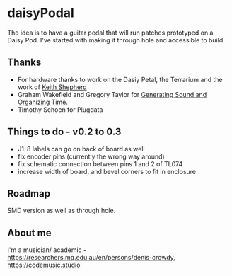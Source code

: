 # daisyPodal

The idea is to have a guitar pedal that will run patches prototyped on a Daisy Pod. I've started with making it through hole and accessible to build.


## Thanks

- For hardware thanks to work on the Dasiy Petal, the Terrarium and the work of  [Keith Shepherd](https://github.com/bkshepherd) 
- Graham Wakefield and Gregory Taylor for [Generating Sound and Organizing Time](https://cycling74.com/books/go). 
- Timothy Schoen for Plugdata

## Things to do - v0.2 to 0.3

- J1-8 labels can go on back of board as well
- fix encoder pins (currently the wrong way around)
- fix schematic connection between pins 1 and 2 of TL074
- increase width of board, and bevel corners to fit in enclosure

## Roadmap
SMD version as well as through hole.

## About me
I'm a musician/ academic - https://researchers.mq.edu.au/en/persons/denis-crowdy, https://codemusic.studio

